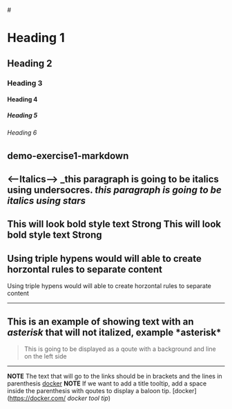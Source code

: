 #<!--Heading-->
# Heading 1
## Heading 2
### Heading 3
#### Heading 4
##### Heading 5
###### Heading 6
demo-exercise1-markdown
---
<--Italics-->
_this paragraph is going to be italics using undersocres.
*this paragraph is going to be italics using stars*
---
<!--Bold-->
This will look bold style text **Strong**
This will look bold style text __Strong__
---
<!--Horizontal rule-->
Using triple hypens would will able to create horzontal rules to separate content
---
Using triple hypens would will able to create horzontal rules to separate content
___
<!--Escape character using backslash-->
This is an example of showing text with an *asterisk* that will not italized, example \*asterisk*
---
<!--Block qoute-->
>This is going to be displayed as a qoute with a background and line on the left side
---
<!--Creating lines using markdown-->
**NOTE** The text that will go to the links should be in brackets and the lines in parenthesis
[docker](https://docker.com/)
**NOTE** If we want to add a title tooltip, add a space inside the parenthesis with qoutes to display a baloon tip.
[docker](https://docker.com/ *docker tool tip*)
